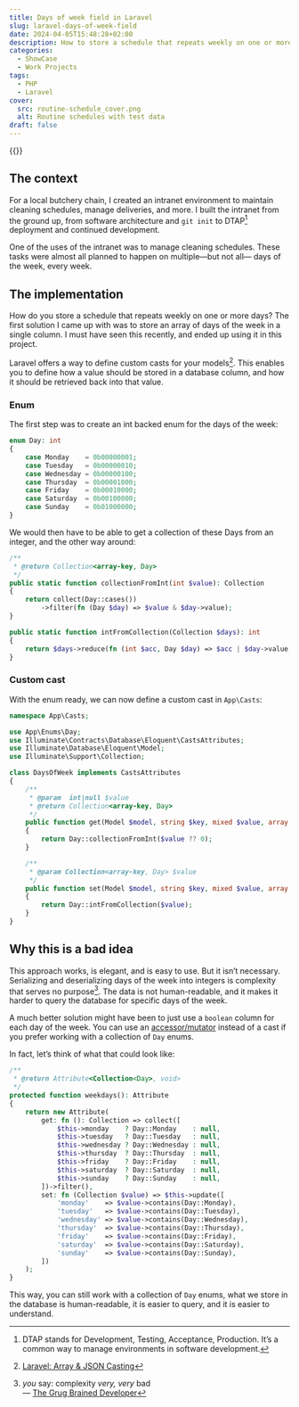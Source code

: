 ```yaml
---
title: Days of week field in Laravel
slug: laravel-days-of-week-field
date: 2024-04-05T15:48:28+02:00
description: How to store a schedule that repeats weekly on one or more days in Laravel
categories:
  - ShowCase
  - Work Projects
tags:
  - PHP
  - Laravel
cover:
  src: routine-schedule_cover.png
  alt: Routine schedules with test data
draft: false
---
```


{{<table-of-contents>}}

## The context

For a local butchery chain, I created an intranet environment to maintain cleaning schedules, manage
deliveries, and more. I built the intranet from the ground up, from software architecture and
`git init` to DTAP[^dtap] deployment and continued development.

One of the uses of the intranet was to manage cleaning schedules. These tasks were almost all
planned to happen on multiple—but not all— days of the week, every week.

## The implementation

How do you store a schedule that repeats weekly on one or more days? The first solution I came up
with was to store an array of days of the week in a single column. I must have seen this recently,
and ended up using it in this project.

Laravel offers a way to define custom casts for your models[^casting]. This enables you to define
how a value should be stored in a database column, and how it should be retrieved back into that
value.

### Enum

The first step was to create an int backed enum for the days of the week:

```php
enum Day: int
{
    case Monday    = 0b00000001;
    case Tuesday   = 0b00000010;
    case Wednesday = 0b00000100;
    case Thursday  = 0b00001000;
    case Friday    = 0b00010000;
    case Saturday  = 0b00100000;
    case Sunday    = 0b01000000;
}
```

We would then have to be able to get a collection of these Days from an integer, and the other way
around:

```php
/**
 * @return Collection<array-key, Day>
 */
public static function collectionFromInt(int $value): Collection
{
    return collect(Day::cases())
        ->filter(fn (Day $day) => $value & $day->value);
}

public static function intFromCollection(Collection $days): int
{
    return $days->reduce(fn (int $acc, Day $day) => $acc | $day->value, 0);
}
```

### Custom cast

With the enum ready, we can now define a custom cast in `App\Casts`:

```php
namespace App\Casts;

use App\Enums\Day;
use Illuminate\Contracts\Database\Eloquent\CastsAttributes;
use Illuminate\Database\Eloquent\Model;
use Illuminate\Support\Collection;

class DaysOfWeek implements CastsAttributes
{
    /**
     * @param  int|null $value
     * @return Collection<array-key, Day>
     */
    public function get(Model $model, string $key, mixed $value, array $attributes): Collection
    {
        return Day::collectionFromInt($value ?? 0);
    }

    /**
     * @param Collection<array-key, Day> $value
     */
    public function set(Model $model, string $key, mixed $value, array $attributes): int
    {
        return Day::intFromCollection($value);
    }
}
```

## Why this is a bad idea

This approach works, is elegant, and is easy to use. But it isn’t necessary. Serializing and
deserializing days of the week into integers is complexity that serves no purpose[^complexity]. The
data is not human-readable, and it makes it harder to query the database for specific days of the
week.

A much better solution might have been to just use a `boolean` column for each day of the week. You
can use an
[accessor/mutator](https://laravel.com/docs/10.x/eloquent-mutators#accessors-and-mutators) instead
of a cast if you prefer working with a collection of `Day` enums.

In fact, let’s think of what that could look like:

```php
/**
 * @return Attribute<Collection<Day>, void>
 */
protected function weekdays(): Attribute
{
    return new Attribute(
        get: fn (): Collection => collect([
            $this->monday    ? Day::Monday    : null,
            $this->tuesday   ? Day::Tuesday   : null,
            $this->wednesday ? Day::Wednesday : null,
            $this->thursday  ? Day::Thursday  : null,
            $this->friday    ? Day::Friday    : null,
            $this->saturday  ? Day::Saturday  : null,
            $this->sunday    ? Day::Sunday    : null,
        ])->filter(),
        set: fn (Collection $value) => $this->update([
            'monday'    => $value->contains(Day::Monday),
            'tuesday'   => $value->contains(Day::Tuesday),
            'wednesday' => $value->contains(Day::Wednesday),
            'thursday'  => $value->contains(Day::Thursday),
            'friday'    => $value->contains(Day::Friday),
            'saturday'  => $value->contains(Day::Saturday),
            'sunday'    => $value->contains(Day::Sunday),
        ])
    );
}
```

This way, you can still work with a collection of `Day` enums, what we store in the database is
human-readable, it is easier to query, and it is easier to understand.

[^dtap]:
    DTAP stands for Development, Testing, Acceptance, Production. It’s a common way to manage
    environments in software development.

[^casting]: [Laravel: Array & JSON Casting](https://laravel.com/docs/eloquent-mutators#custom-casts)
[^complexity]:
    _you_ say: complexity _very, very_ bad\
    — [The Grug Brained Developer](https://grugbrain.dev/#lol-lmao)
